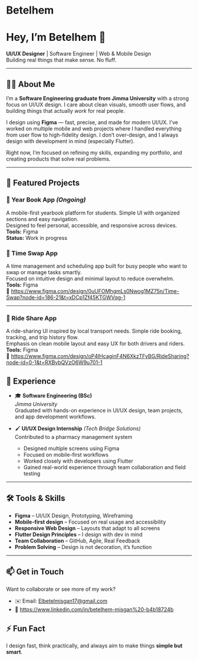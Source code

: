 # Betelhem
# Hey, I’m Betelhem 👋  
**UI/UX Designer** | Software Engineer | Web & Mobile Design  
Building real things that make sense. No fluff.

---

## 👩‍💻 About Me

I’m a **Software Engineering graduate from Jimma University** with a strong focus on UI/UX design. I care about clean visuals, smooth user flows, and building things that actually *work* for real people.

I design using **Figma** — fast, precise, and made for modern UI/UX. I’ve worked on multiple mobile and web projects where I handled everything from user flow to high-fidelity design. I don’t over-design, and I always design with development in mind (especially Flutter).

Right now, I’m focused on refining my skills, expanding my portfolio, and creating products that solve real problems.

---

## 🚀 Featured Projects

### 📘 Year Book App *(Ongoing)*
A mobile-first yearbook platform for students. Simple UI with organized sections and easy navigation.  
Designed to feel personal, accessible, and responsive across devices.  
**Tools:** Figma  
**Status:** Work in progress  


### 🔄 Time Swap App  
A time management and scheduling app built for busy people who want to swap or manage tasks smartly.  
Focused on intuitive design and minimal layout to reduce overwhelm.  
**Tools:** Figma  
🔗 https://www.figma.com/design/0uUFOMhgmLs0Nwog1MZ75n/Time-Swap?node-id=186-21&t=xDCp1Zf45KTGWVqg-1

---

### 🚗 Ride Share App  
A ride-sharing UI inspired by local transport needs. Simple ride booking, tracking, and trip history flow.  
Emphasis on clean mobile layout and easy UX for both drivers and riders.  
**Tools:** Figma  
🔗 https://www.figma.com/design/oP4IHcaginF4N6XkzTFyBG/RideSharing?node-id=0-1&t=RXBvbQVzO6W9u701-1



## 💼 Experience

- 🎓 **Software Engineering (BSc)**  
  *Jimma University*  
  Graduated with hands-on experience in UI/UX design, team projects, and app development workflows.

- 🖌️ **UI/UX Design Internship** *(Tech Bridge Solutions)*  
  Contributed to a pharmacy management system  
  - Designed multiple screens using Figma  
  - Focused on mobile-first workflows  
  - Worked closely with developers using Flutter  
  - Gained real-world experience through team collaboration and field testing

---

## 🛠️ Tools & Skills

- **Figma** – UI/UX Design, Prototyping, Wireframing  
- **Mobile-first design** – Focused on real usage and accessibility  
- **Responsive Web Design** – Layouts that adapt to all screens  
- **Flutter Design Principles** – I design with dev in mind  
- **Team Collaboration** – GitHub, Agile, Real Feedback  
- **Problem Solving** – Design is not decoration, it’s function

---

## 📫 Get in Touch

Want to collaborate or see more of my work?

- ✉️ Email: Elbetelmisgan17@gmail.com 
- 🔗 https://www.linkedin.com/in/betelhem-misgan%20-b4b18724b


## ⚡ Fun Fact  
I design fast, think practically, and always aim to make things **simple but smart**.

